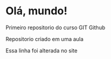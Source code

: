# Olá, mundo!
 Primeiro repositorio do curso GIT Github

Repositorio criado em uma aula

Essa linha foi alterada no site
